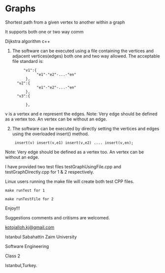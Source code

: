 # Graphs
Shortest path from a given vertex to another within a graph

It supports both one or two way comm

Dijkstra algorithm c++

1. The software can be executed using a file containing the vertices and  adjacent vertices(edges) both one and two way allowed.
  The acceptable file standard is:
	
            "v1":{
                  "e1"-"e2"-...-"en"
             },
	     "v2":{
                  "e1"-"e2"-...-"en"
             },
	     "v3":{
                  
             },
						 
 v is a vertex and e represent the edges.
  Note: Very edge should be defined as a vertex too. An vertex can be without an edge.

2. The software can be executed by directly setting the vertices and edges using the overloaded insert() method.

  		insert(v) insert(v,e1) insert(v,e2) .... insert(v,en);
	
  
  Note: Very edge should be defined as a vertex too. An vertex can be without an edge.

I have provided two test files testGraphUsingFile.cpp and testGraphDirectly.cpp for 1 & 2 respectively.

Linux users running the make file will create both test CPP files.

	make runTest for 1
	
	make runTestFile for 2
	
Enjoy!!!

Suggestions comments and critisms are welcomed.

kotojalloh.kj@gmail.com

Istanbul Sabahattin Zaim University

Software Engineering

Class 2

Istanbul,Turkey.
